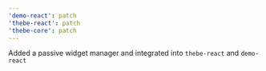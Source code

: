 ```yaml
---
'demo-react': patch
'thebe-react': patch
'thebe-core': patch
---
```


Added a passive widget manager and integrated into `thebe-react` and `demo-react`
